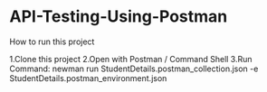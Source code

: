 # API-Testing-Using-Postman
How to run this project

1.Clone this project
2.Open with Postman / Command Shell
3.Run Command:
newman run StudentDetails.postman_collection.json -e StudentDetails.postman_environment.json 
